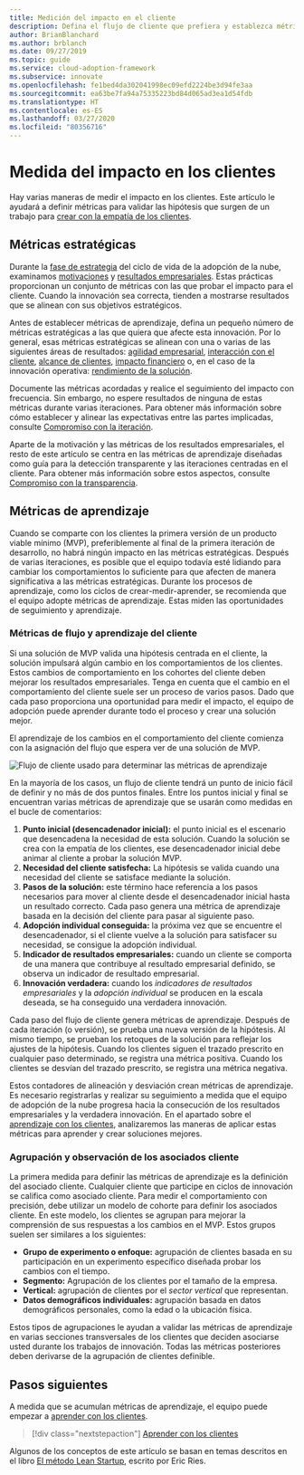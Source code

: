```yaml
---
title: Medición del impacto en el cliente
description: Defina el flujo de cliente que prefiera y establezca métricas de aprendizaje para medir el comportamiento del cliente y el proceso de adopción.
author: BrianBlanchard
ms.author: brblanch
ms.date: 09/27/2019
ms.topic: guide
ms.service: cloud-adoption-framework
ms.subservice: innovate
ms.openlocfilehash: fe1bed4da302041998ec09efd2224be3d94fe3aa
ms.sourcegitcommit: ea63be7fa94a75335223bd84d065ad3ea1d54fdb
ms.translationtype: HT
ms.contentlocale: es-ES
ms.lasthandoff: 03/27/2020
ms.locfileid: "80356716"
---
```

# <a name="measure-for-customer-impact"></a>Medida del impacto en los clientes

Hay varias maneras de medir el impacto en los clientes. Este artículo le ayudará a definir métricas para validar las hipótesis que surgen de un trabajo para [crear con la empatía de los clientes](./build.md).

## <a name="strategic-metrics"></a>Métricas estratégicas

Durante la [fase de estrategia](../../strategy/index.md) del ciclo de vida de la adopción de la nube, examinamos [motivaciones](../../strategy/motivations.md) y [resultados empresariales](../../strategy/business-outcomes/index.md). Estas prácticas proporcionan un conjunto de métricas con las que probar el impacto para el cliente. Cuando la innovación sea correcta, tienden a mostrarse resultados que se alinean con sus objetivos estratégicos.

Antes de establecer métricas de aprendizaje, defina un pequeño número de métricas estratégicas a las que quiera que afecte esta innovación. Por lo general, esas métricas estratégicas se alinean con una o varias de las siguientes áreas de resultados: [agilidad empresarial](../../strategy/business-outcomes/agility-outcomes.md), [interacción con el cliente](../../strategy/business-outcomes/engagement-outcomes.md), [alcance de clientes](../../strategy/business-outcomes/reach-outcomes.md), [impacto financiero](../../strategy/business-outcomes/fiscal-outcomes.md) o, en el caso de la innovación operativa: [rendimiento de la solución](../../strategy/business-outcomes/fiscal-outcomes.md).

Documente las métricas acordadas y realice el seguimiento del impacto con frecuencia. Sin embargo, no espere resultados de ninguna de estas métricas durante varias iteraciones. Para obtener más información sobre cómo establecer y alinear las expectativas entre las partes implicadas, consulte [Compromiso con la iteración](./index.md#commitment-to-iteration).

Aparte de la motivación y las métricas de los resultados empresariales, el resto de este artículo se centra en las métricas de aprendizaje diseñadas como guía para la detección transparente y las iteraciones centradas en el cliente. Para obtener más información sobre estos aspectos, consulte [Compromiso con la transparencia](./index.md#commitment-to-transparency).

## <a name="learning-metrics"></a>Métricas de aprendizaje

Cuando se comparte con los clientes la primera versión de un producto viable mínimo (MVP), preferiblemente al final de la primera iteración de desarrollo, no habrá ningún impacto en las métricas estratégicas. Después de varias iteraciones, es posible que el equipo todavía esté lidiando para cambiar los comportamientos lo suficiente para que afecten de manera significativa a las métricas estratégicas. Durante los procesos de aprendizaje, como los ciclos de crear-medir-aprender, se recomienda que el equipo adopte métricas de aprendizaje. Estas miden las oportunidades de seguimiento y aprendizaje.

### <a name="customer-flow-and-learning-metrics"></a>Métricas de flujo y aprendizaje del cliente

Si una solución de MVP valida una hipótesis centrada en el cliente, la solución impulsará algún cambio en los comportamientos de los clientes. Estos cambios de comportamiento en los cohortes del cliente deben mejorar los resultados empresariales. Tenga en cuenta que el cambio en el comportamiento del cliente suele ser un proceso de varios pasos. Dado que cada paso proporciona una oportunidad para medir el impacto, el equipo de adopción puede aprender durante todo el proceso y crear una solución mejor.

El aprendizaje de los cambios en el comportamiento del cliente comienza con la asignación del flujo que espera ver de una solución de MVP.

![Flujo de cliente usado para determinar las métricas de aprendizaje](../../_images/innovate/customer-flow-learning-metrics.png)

En la mayoría de los casos, un flujo de cliente tendrá un punto de inicio fácil de definir y no más de dos puntos finales. Entre los puntos inicial y final se encuentran varias métricas de aprendizaje que se usarán como medidas en el bucle de comentarios:

1. **Punto inicial (desencadenador inicial):** el punto inicial es el escenario que desencadena la necesidad de esta solución. Cuando la solución se crea con la empatía de los clientes, ese desencadenador inicial debe animar al cliente a probar la solución MVP.
2. **Necesidad del cliente satisfecha:** La hipótesis se valida cuando una necesidad del cliente se satisface mediante la solución.
3. **Pasos de la solución:** este término hace referencia a los pasos necesarios para mover al cliente desde el desencadenador inicial hasta un resultado correcto. Cada paso genera una métrica de aprendizaje basada en la decisión del cliente para pasar al siguiente paso.
4. **Adopción individual conseguida:** la próxima vez que se encuentre el desencadenador, si el cliente vuelve a la solución para satisfacer su necesidad, se consigue la adopción individual.
5. **Indicador de resultados empresariales:** cuando un cliente se comporta de una manera que contribuye al resultado empresarial definido, se observa un indicador de resultado empresarial.
6. **Innovación verdadera:** cuando los *indicadores de resultados empresariales* y la *adopción individual* se producen en la escala deseada, se ha conseguido una verdadera innovación.

Cada paso del flujo de cliente genera métricas de aprendizaje. Después de cada iteración (o versión), se prueba una nueva versión de la hipótesis. Al mismo tiempo, se prueban los retoques de la solución para reflejar los ajustes de la hipótesis. Cuando los clientes siguen el trazado prescrito en cualquier paso determinado, se registra una métrica positiva. Cuando los clientes se desvían del trazado prescrito, se registra una métrica negativa.

Estos contadores de alineación y desviación crean métricas de aprendizaje. Es necesario registrarlas y realizar su seguimiento a medida que el equipo de adopción de la nube progresa hacia la consecución de los resultados empresariales y la verdadera innovación. En el apartado sobre el [aprendizaje con los clientes](./learn.md), analizaremos las maneras de aplicar estas métricas para aprender y crear soluciones mejores.

### <a name="grouping-and-observing-customer-partners"></a>Agrupación y observación de los asociados cliente

La primera medida para definir las métricas de aprendizaje es la definición del asociado cliente. Cualquier cliente que participe en ciclos de innovación se califica como asociado cliente. Para medir el comportamiento con precisión, debe utilizar un modelo de cohorte para definir los asociados cliente. En este modelo, los clientes se agrupan para mejorar la comprensión de sus respuestas a los cambios en el MVP. Estos grupos suelen ser similares a los siguientes:

- **Grupo de experimento o enfoque:** agrupación de clientes basada en su participación en un experimento específico diseñada probar los cambios con el tiempo.
- **Segmento:** Agrupación de los clientes por el tamaño de la empresa.
- **Vertical:** agrupación de clientes por el *sector vertical* que representan.
- **Datos demográficos individuales:** agrupación basada en datos demográficos personales, como la edad o la ubicación física.

Estos tipos de agrupaciones le ayudan a validar las métricas de aprendizaje en varias secciones transversales de los clientes que deciden asociarse usted durante los trabajos de innovación. Todas las métricas posteriores deben derivarse de la agrupación de clientes definible.

## <a name="next-steps"></a>Pasos siguientes

A medida que se acumulan métricas de aprendizaje, el equipo puede empezar a [aprender con los clientes](./learn.md).

> [!div class="nextstepaction"]
> [Aprender con los clientes](./learn.md)

<!-- cSpell:ignore Ries -->

Algunos de los conceptos de este artículo se basan en temas descritos en el libro [El método Lean Startup](http://theleanstartup.com/book), escrito por Eric Ries.
